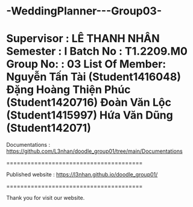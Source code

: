 # -WeddingPlanner---Group03-
Supervisor : LÊ THANH NHÂN
Semester : I
Batch No : T1.2209.M0
Group No: : 03
List Of Member:
Nguyễn Tấn Tài (Student1416048)
Đặng Hoàng Thiện Phúc (Student1420716)
Đoàn Văn Lộc (Student1415997)
Hứa Văn Dũng (Student142071)
=======================================

Documentations : https://github.com/L3nhan/doodle_group01/tree/main/Documentations

=======================================

Published website : https://l3nhan.github.io/doodle_group01/

=======================================

Thank you for visit our website.
